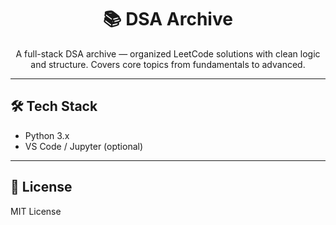 <h1 align="center">📚 DSA Archive</h1>

<p align="center">
  A full-stack DSA archive — organized LeetCode solutions with clean logic and structure.  
  Covers core topics from fundamentals to advanced.
</p>

---

## 🛠️ Tech Stack

- Python 3.x
- VS Code / Jupyter (optional)

---

## 📄 License

MIT License
